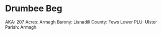 # Drumbee Beg

AKA: 207
Acres: Armagh
Barony: Lisnadill
County: Fews Lower
PLU: Ulster
Parish: Armagh